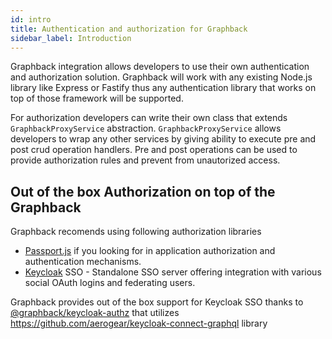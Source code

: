 ```yaml
---
id: intro
title: Authentication and authorization for Graphback
sidebar_label: Introduction
---
```

 
Graphback integration allows developers to use their own authentication and authorization solution.
Graphback will work with any existing Node.js library like Express or Fastify thus any authentication library
that works on top of those framework will be supported. 


For authorization developers can write their own class that extends `GraphbackProxyService` abstraction.
`GraphbackProxyService` allows developers to wrap any other services by giving ability to execute
pre and post crud operation handlers. Pre and post operations can be used to provide authorization rules 
and prevent from unautorized access.

## Out of the box Authorization on top of the Graphback

Graphback recomends using following authorization libraries

- [Passport.js](http://www.passportjs.org/) if you looking for in application authorization and authentication mechanisms.
- [Keycloak](https://www.keycloak.org/) SSO - Standalone SSO server offering integration with various social OAuth logins and federating users.

Graphback provides out of the box support for Keycloak SSO thanks to [@graphback/keycloak-authz](https://www.npmjs.com/package/@graphback/keycloak-authz) that utilizes
https://github.com/aerogear/keycloak-connect-graphql library
